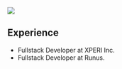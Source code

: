 ![](https://komarev.com/ghpvc/?username=sergane13)

## Experience

- Fullstack Developer at XPERI Inc.
- Fullstack Developer at Runus.
